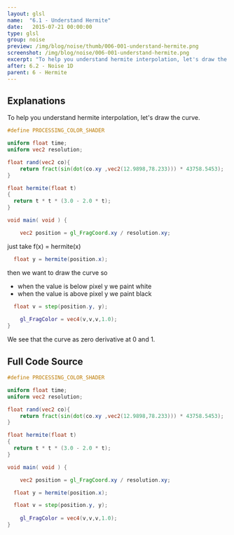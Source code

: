 ```yaml
---
layout: glsl
name:  "6.1 - Understand Hermite"
date:   2015-07-21 00:00:00
type: glsl
group: noise
preview: /img/blog/noise/thumb/006-001-understand-hermite.png
screenshot: /img/blog/noise/006-001-understand-hermite.png
excerpt: "To help you understand hermite interpolation, let's draw the curve."
after: 6.2 - Noise 1D
parent: 6 - Hermite
---
```

## Explanations

To help you understand hermite interpolation, let's draw the curve.

``` glsl
#define PROCESSING_COLOR_SHADER

uniform float time;
uniform vec2 resolution;

float rand(vec2 co){
    return fract(sin(dot(co.xy ,vec2(12.9898,78.233))) * 43758.5453);
}

float hermite(float t)
{
  return t * t * (3.0 - 2.0 * t);
}

void main( void ) {

	vec2 position = gl_FragCoord.xy / resolution.xy;

```

just take f(x) = hermite(x)

``` glsl
  float y = hermite(position.x);

```

then we want to draw the curve so 
- when the value is below pixel y we paint white
- when the value is above pixel y we paint black

``` glsl
  float v = step(position.y, y);
  
	gl_FragColor = vec4(v,v,v,1.0);
}

```

We see that the curve as zero derivative at 0 and 1.

## Full Code Source

``` glsl
#define PROCESSING_COLOR_SHADER

uniform float time;
uniform vec2 resolution;

float rand(vec2 co){
    return fract(sin(dot(co.xy ,vec2(12.9898,78.233))) * 43758.5453);
}

float hermite(float t)
{
  return t * t * (3.0 - 2.0 * t);
}

void main( void ) {

	vec2 position = gl_FragCoord.xy / resolution.xy;

  float y = hermite(position.x);

  float v = step(position.y, y);
  
	gl_FragColor = vec4(v,v,v,1.0);
}

```